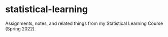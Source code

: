 # statistical-learning
Assignments, notes, and related things from my Statistical Learning Course (Spring 2022).
